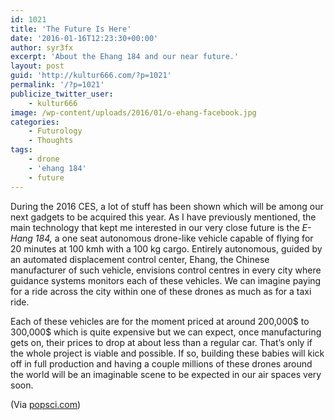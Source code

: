 ```yaml
---
id: 1021
title: 'The Future Is Here'
date: '2016-01-16T12:23:30+00:00'
author: syr3fx
excerpt: 'About the Ehang 184 and our near future.'
layout: post
guid: 'http://kultur666.com/?p=1021'
permalink: '/?p=1021'
publicize_twitter_user:
    - kultur666
image: /wp-content/uploads/2016/01/o-ehang-facebook.jpg
categories:
    - Futurology
    - Thoughts
tags:
    - drone
    - 'ehang 184'
    - future
---
```


During the 2016 CES, a lot of stuff has been shown which will be among our next gadgets to be acquired this year. As I have previously mentioned, the main technology that kept me interested in our very close future is the *E-Hang 184,* a one seat autonomous drone-like vehicle capable of flying for 20 minutes at 100 kmh with a 100 kg cargo. Entirely autonomous, guided by an automated displacement control center, Ehang, the Chinese manufacturer of such vehicle, envisions control centres in every city where guidance systems monitors each of these vehicles. We can imagine paying for a ride across the city within one of these drones as much as for a taxi ride.

Each of these vehicles are for the moment priced at around 200,000$ to 300,000$ which is quite expensive but we can expect, once manufacturing gets on, their prices to drop at about less than a regular car. That’s only if the whole project is viable and possible. If so, building these babies will kick off in full production and having a couple millions of these drones around the world will be an imaginable scene to be expected in our air spaces very soon.

(Via [popsci.com](http://www.popsci.com/military-applications-chinas-ces-passenger-drone))